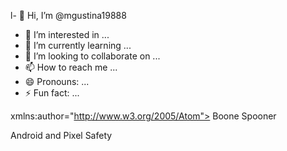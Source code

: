 l- 👋 Hi, I’m @mgustina19888
- 👀 I’m interested in ...
- 🌱 I’m currently learning ...
- 💞️ I’m looking to collaborate on ...
- 📫 How to reach me ...
- 😄 Pronouns: ...
- ⚡ Fun fact: ...

<!---
mgustina19888/mgustina19888 is a ✨ special ✨ repository because its `README.md` (this file) appears on your GitHub profile.
You can click the Preview link to take a look at your changes.
--->
xmlns:author="http://www.w3.org/2005/Atom">
<name>Boone Spooner</name>
<title>Group Product Manager</title>
<department>Android and Pixel Safety</department>
<company/>
</author>
</item>
</channel>
</rss>
